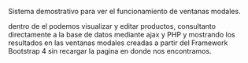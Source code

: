 Sistema demostrativo para ver el funcionamiento de ventanas modales.

dentro de el podemos visualizar y editar productos, consultanto directamente a la base de datos mediante ajax y PHP y mostrando los resultados en las ventanas modales creadas a partir del Framework Bootstrap 4 sin recargar la pagina en donde nos encontramos.